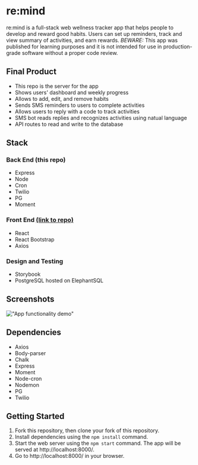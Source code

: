 # re:mind

re:mind is a full-stack web wellness tracker app that helps people to develop and reward good habits. Users can set up reminders, track and view summary of activities, and earn rewards. _BEWARE:_ This app was published for learning purposes and it is not intended for use in production-grade software without a proper code review.

## Final Product

- This repo is the server for the app
- Shows users' dashboard and weekly progress
- Allows to add, edit, and remove habits
- Sends SMS reminders to users to complete activities
- Allows users to reply with a code to track activities
- SMS bot reads replies and recognizes activities using natual language
- API routes to read and write to the database

## Stack

### Back End (this repo)

- Express
- Node
- Cron
- Twilio
- PG
- Moment

### Front End [(link to repo)](https://github.com/bunge12/Re-Mind)

- React
- React Bootstrap
- Axios

### Design and Testing

- Storybook
- PostgreSQL hosted on ElephantSQL

## Screenshots

!["App functionality demo"](https://github.com/bunge12/remind-server/blob/master/docs/demo.gif)

## Dependencies

- Axios
- Body-parser
- Chalk
- Express
- Moment
- Node-cron
- Nodemon
- PG
- Twilio

## Getting Started

1. Fork this repository, then clone your fork of this repository.
2. Install dependencies using the `npm install` command.
3. Start the web server using the `npm start` command. The app will be served at http://localhost:8000/.
4. Go to http://localhost:8000/ in your browser.
